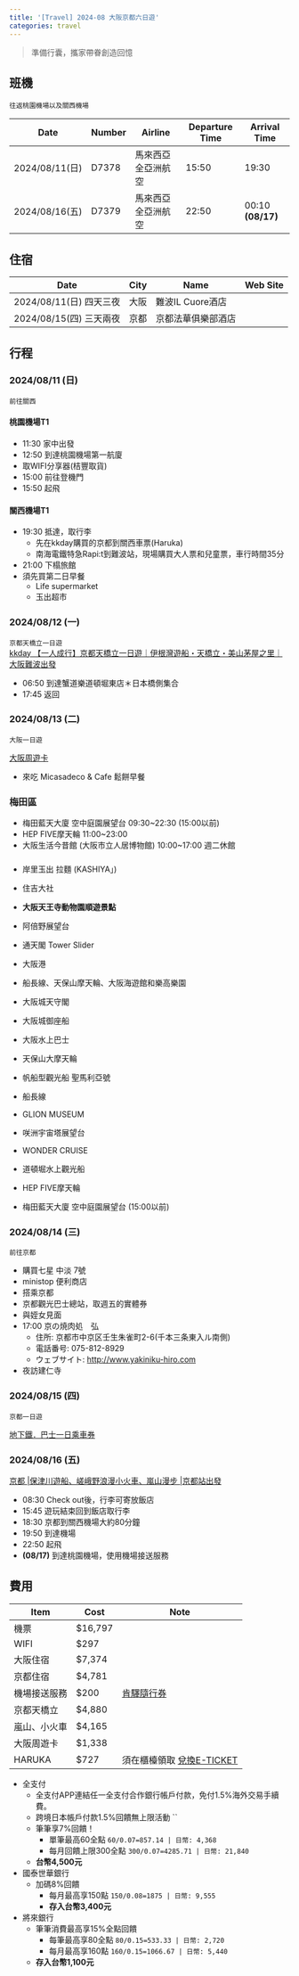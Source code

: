 ```yaml
---
title: '[Travel] 2024-08 大阪京都六日遊'
categories: travel
---
```


> 準備行囊，攜家帶眷創造回憶  

## 班機
`往返桃園機場以及關西機場`

Date           | Number | Airline            | Departure Time | Arrival Time     
-------------- | ------ | ------------------ | -------------- | -----------------
2024/08/11(日) | D7378  | 馬來西亞全亞洲航空 | 15:50          | 19:30            
2024/08/16(五) | D7379  | 馬來西亞全亞洲航空 | 22:50          | 00:10 **(08/17)**


## 住宿

Date           | City | Name | Web Site 
-------------- | ---- | ---- | -------- 
2024/08/11(日) 四天三夜 | 大阪 |  難波IL Cuore酒店    |          
2024/08/15(四) 三天兩夜  | 京都 |   京都法華俱樂部酒店   |          


## 行程

### 2024/08/11 (日)
`前往關西`

#### 桃園機場T1
- 11:30 家中出發
- 12:50 到達桃園機場第一航廈
- 取WIFI分享器(桔豐取貨)
- 15:00 前往登機門
- 15:50 起飛

#### 關西機場T1
- 19:30 抵達，取行李
  - 先在kkday購買的京都到關西車票(Haruka)
  - 南海電鐵特急Rapi:t到難波站，現場購買大人票和兒童票，車行時間35分
- 21:00 下榻旅館
- 須先買第二日早餐
  - Life supermarket
  - 玉出超市



### 2024/08/12 (一)
`京都天橋立一日遊`  
[kkday 【一人成行】京都天橋立一日遊｜伊根灣遊船・天橋立・美山茅屋之里｜大阪難波出發](https://www.kkday.com/zh-tw/order/show/24KK297375000)

- 06:50 到達蟹道樂道頓堀東店＊日本橋側集合
- 17:45 返回

### 2024/08/13 (二)
`大阪一日遊` 

[大阪周遊卡](https://osaka-amazing-pass.com/cht/)

- 來吃 Micasadeco & Cafe 鬆餅早餐

### 梅田區
- 梅田藍天大廈 空中庭園展望台 09:30~22:30 (15:00以前)
- HEP FIVE摩天輪 11:00~23:00
- 大阪生活今昔館 (大阪市立人居博物館) 10:00~17:00 週二休館


### 
- 岸里玉出 拉麵 (KASHIYA」)
- 住吉大社


- **大阪天王寺動物園順遊景點**
- 阿倍野展望台
- 通天閣 Tower Slider

- 大阪港
- 船長線、天保山摩天輪、大阪海遊館和樂高樂園


- 大阪城天守閣
- 大阪城御座船
- 大阪水上巴士
- 天保山大摩天輪
- 帆船型觀光船 聖馬利亞號
- 船長線
- GLION MUSEUM
- 咲洲宇宙塔展望台
- WONDER CRUISE
- 道頓堀水上觀光船
- HEP FIVE摩天輪
- 梅田藍天大廈 空中庭園展望台 (15:00以前)

### 2024/08/14 (三)
`前往京都`

- 購買七星 中淡 7號
- ministop 便利商店
- 搭乘京都
- 京都觀光巴士總站，取週五的實體券
- 與姪女見面
- 17:00 京の焼肉処　弘
  - 住所: 京都市中京区壬生朱雀町2-6(千本三条東入ル南側)
  - 電話番号: 075-812-8929
  - ウェブサイト: http://www.yakiniku-hiro.com
- 夜訪建仁寺

### 2024/08/15 (四)
`京都一日遊` 

[地下鐵．巴士一日乘車券](https://www2.city.kyoto.lg.jp/kotsu/webguide/tc/ticket/regular_1day_card_comm.html)


### 2024/08/16 (五)

[京都 |保津川遊船、嵯峨野浪漫小火車、嵐山漫步 |京都站出發](https://www.kkday.com/zh-tw/product/118102-kyoto-hozugawa-river-boat-sagano-train-arashiyama-bamboo-stroll-japan)

- 08:30 Check out後，行李可寄放飯店
- 15:45 遊玩結束回到飯店取行李
- 18:30 京都到關西機場大約80分鐘
- 19:50 到達機場
- 22:50 起飛
- **(08/17)** 到達桃園機場，使用機場接送服務

## 費用

Item         | Cost           | Note 
------------ | -------------- | ---- 
機票         | $16,797        |      
WIFI         | $297           |      
大阪住宿     | $7,374         |      
京都住宿     | $4,781 |      
機場接送服務 |  $200              | [肯驛隨行券](https://eticket.canlead.com.tw/airport/tw/index.aspx?tk=eyJ0eXAiOiJKV1QiLCJhbGciOiJIUzI1NiJ9.eyJzZXJpYWxpZCI6IkYxMzMzNzMwNCJ9.1fOFwg25DK101F5GVXDwrIMsVe0NezLK0gzcZXOVrAY)
京都天橋立   |        $4,880        |      
嵐山、小火車 |      $4,165          |      
大阪周遊卡   |        $1,338        |      
HARUKA       |    $727            | 須在櫃檯領取 [兌換E-TICKET](https://www.westjr.co.jp/global/tc/howto/ticket-vending-machine/)


- 全支付
  - 全支付APP連結任一全支付合作銀行帳戶付款，免付1.5%海外交易手續費。
  - 跨境日本帳戶付款1.5%回饋無上限活動
  `` 
  - 筆筆享7%回饋！
    - 單筆最高60全點 
      `60/0.07=857.14 | 日幣: 4,368`
    - 每月回饋上限300全點
      `300/0.07=4285.71 | 日幣: 21,840`
  - **台幣4,500元**
- 國泰世華銀行
  - 加碼8%回饋
    - 每月最高享150點
      `150/0.08=1875 | 日幣: 9,555`
    - **存入台幣3,400元**
- 將來銀行 
  - 筆筆消費最高享15%全點回饋
    - 每筆最高享80全點 
    `80/0.15=533.33 | 日幣: 2,720`
    - 每月最高享160點
    `160/0.15=1066.67 | 日幣: 5,440` 
  - **存入台幣1,100元**